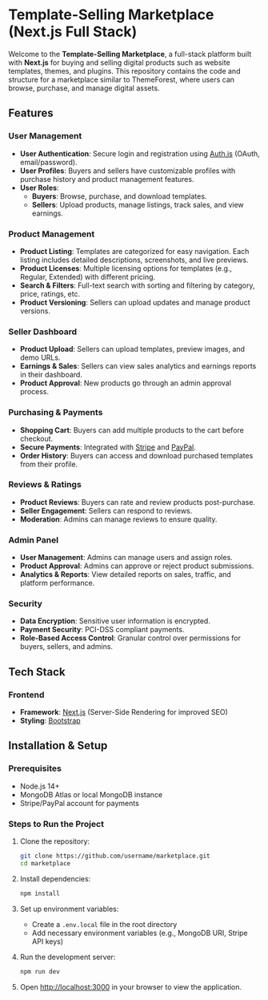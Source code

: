 # Template-Selling Marketplace (Next.js Full Stack)

Welcome to the **Template-Selling Marketplace**, a full-stack platform built with **Next.js** for buying and selling digital products such as website templates, themes, and plugins. This repository contains the code and structure for a marketplace similar to ThemeForest, where users can browse, purchase, and manage digital assets.

## Features

### User Management
- **User Authentication**: Secure login and registration using [Auth.js](https://authjs.dev/) (OAuth, email/password).
- **User Profiles**: Buyers and sellers have customizable profiles with purchase history and product management features.
- **User Roles**: 
  - **Buyers**: Browse, purchase, and download templates.
  - **Sellers**: Upload products, manage listings, track sales, and view earnings.

### Product Management
- **Product Listing**: Templates are categorized for easy navigation. Each listing includes detailed descriptions, screenshots, and live previews.
- **Product Licenses**: Multiple licensing options for templates (e.g., Regular, Extended) with different pricing.
- **Search & Filters**: Full-text search with sorting and filtering by category, price, ratings, etc.
- **Product Versioning**: Sellers can upload updates and manage product versions.

### Seller Dashboard
- **Product Upload**: Sellers can upload templates, preview images, and demo URLs.
- **Earnings & Sales**: Sellers can view sales analytics and earnings reports in their dashboard.
- **Product Approval**: New products go through an admin approval process.

### Purchasing & Payments
- **Shopping Cart**: Buyers can add multiple products to the cart before checkout.
- **Secure Payments**: Integrated with [Stripe](https://stripe.com/) and [PayPal](https://www.paypal.com/).
- **Order History**: Buyers can access and download purchased templates from their profile.

### Reviews & Ratings
- **Product Reviews**: Buyers can rate and review products post-purchase.
- **Seller Engagement**: Sellers can respond to reviews.
- **Moderation**: Admins can manage reviews to ensure quality.

### Admin Panel
- **User Management**: Admins can manage users and assign roles.
- **Product Approval**: Admins can approve or reject product submissions.
- **Analytics & Reports**: View detailed reports on sales, traffic, and platform performance.

### Security
- **Data Encryption**: Sensitive user information is encrypted.
- **Payment Security**: PCI-DSS compliant payments.
- **Role-Based Access Control**: Granular control over permissions for buyers, sellers, and admins.

## Tech Stack

### Frontend
- **Framework**: [Next.js](https://nextjs.org/) (Server-Side Rendering for improved SEO)
- **Styling**: [Bootstrap](https://getbootstrap.com/)

## Installation & Setup

### Prerequisites
- Node.js 14+
- MongoDB Atlas or local MongoDB instance
- Stripe/PayPal account for payments

### Steps to Run the Project

1. Clone the repository:
   ```bash
   git clone https://github.com/username/marketplace.git
   cd marketplace

2. Install dependencies:
   ```bash
   npm install
   ```

3. Set up environment variables:
   - Create a `.env.local` file in the root directory
   - Add necessary environment variables (e.g., MongoDB URI, Stripe API keys)

4. Run the development server:
   ```bash
   npm run dev
   ```

5. Open [http://localhost:3000](http://localhost:3000) in your browser to view the application.

